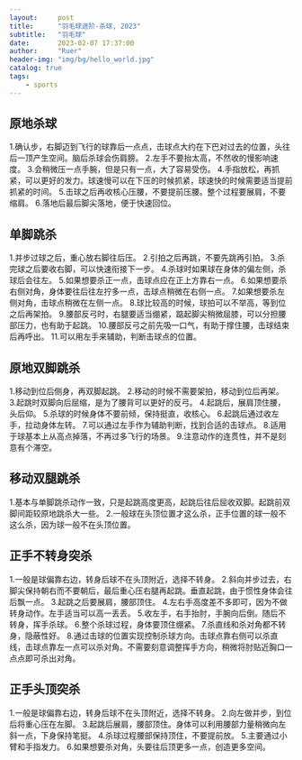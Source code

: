 ```yaml
---
layout:     post
title:      "羽毛球进阶-杀球, 2023"
subtitle:   "羽毛球"
date:       2023-02-07 17:37:00
author:     "Ruer"
header-img: "img/bg/hello_world.jpg"
catalog: true
tags:
    - sports
---
```


## 原地杀球

1.确认步，右脚迈到飞行的球靠后一点点，击球点大约在下巴对过去的位置，头往后一顶产生空间。脑后杀球会伤肩膀。
2.左手不要抬太高，不然收的慢影响速度。
3.会稍微压一点手腕，但是只有一点，大了容易受伤。
4.手指放松，再抓紧，可以更好的发力。球速慢可以在下压的时候抓紧，球速快的时候需要适当提前抓紧的时间。
5.击球之后再收核心压腰，不要提前压腰。整个过程要展肩，不要缩肩。
6.落地后最后脚尖落地，便于快速回位。

## 单脚跳杀

1.并步过球之后，重心放右脚往后压。
2.引拍之后再跳，不要先跳再引拍。
3.杀完球之后要收右脚，可以快速衔接下一步。
4.杀球时如果球在身体的偏左侧，杀球后会往左。
5.如果想要杀正一点，击球点应在正上方靠右一点。
6.如果想要杀右侧对角，身体要往后往左拧多一点，击球点稍微在右侧一点。
7.如果想要杀左侧对角，击球点稍微在左侧一点。
8.球比较高的时候，球拍可以不举高，等到位之后再架拍。
9.腰部反弓时，右腿要适当绷紧，踮起脚尖稍微屈膝，可以分担腰部压力，也有助于起跳。
10.腰部反弓之前先吸一口气，有助于撑住腰，击球结束后再呼出。
11.可以用左手来辅助，判断击球点的位置。

## 原地双脚跳杀

1.移动到位后侧身，再双脚起跳。
2.移动的时候不需要架拍，移动到位后再架。
3.起跳时双脚向后屈缩，是为了腰背可以更好的反弓。
4.起跳后，展肩顶住腰，头后仰。
5.杀球的时候身体不要前倾，保持挺直，收核心。
6.起跳后通过收左手，拉动身体左转。
7.可以通过左手作为辅助判断，找到合适的击球点。
8.适用于球基本上从高点掉落，不再过多飞行的场景。
9.注意动作的连贯性，并不是刻意有个滞空。

## 移动双腿跳杀

1.基本与单脚跳杀动作一致，只是起跳高度更高，起跳后往后屈收双脚。起跳前双脚间距较原地跳杀大一些。
2.一般球在头顶位置才这么杀，正手位置的球一般不这么杀，因为球一般不在头顶位置。

## 正手不转身突杀

1.一般是球偏靠右边，转身后球不在头顶附近，选择不转身。
2.斜向并步过去，右脚尖保持朝右而不要朝后，最后重心压右腿再起跳。垂直起跳，由于惯性身体会往后飘一点。
3.起跳之后要展肩，腰部顶住。
4.左右手高度差不多即可，因为不做转身动作。左手适当可以高一丢丢。
5.收左手，右手抬肘，手腕向后倒。随后不转身，挥手杀球。
6.整个杀球过程，身体要顶住绷紧。
7.杀直线和杀对角都不转身，隐蔽性好。
8.通过击球的位置实现控制杀球方向。击球点靠右侧可以杀直线，击球点靠左一点可以杀对角。不需要刻意调整挥手方向，稍微将肘贴近胸口一点点即可杀出对角。

## 正手头顶突杀

1.一般是球偏靠右边，转身后球不在头顶附近，选择不转身。
2.向左做并步，到位后将重心压在左脚。
3.起跳后展肩，腰部顶住。身体可以利用腰部力量稍微向左斜一点，下身保持笔挺。
4.杀球过程腰部保持顶住，不要提前放。
5.主要通过小臂和手指发力。
6.如果想要杀对角，头要往后顶更多一点，创造更多空间。
